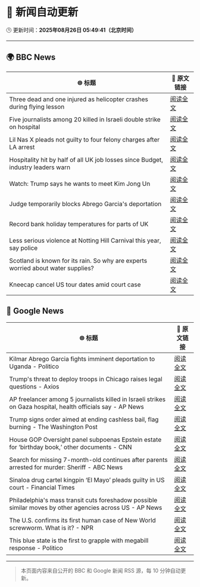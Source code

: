 # 🧠 新闻自动更新

🕒 更新时间：**2025年08月26日 05:49:41（北京时间）**

---

## 🌍 BBC News

| 🌐 标题 | 🔗 原文链接 |
|--------|-------------|
| Three dead and one injured as helicopter crashes during flying lesson | [阅读全文](https://www.bbc.com/news/articles/c87e22ryerlo?at_medium=RSS&at_campaign=rss) |
| Five journalists among 20 killed in Israeli double strike on hospital | [阅读全文](https://www.bbc.com/news/articles/cp89rp48246o?at_medium=RSS&at_campaign=rss) |
| Lil Nas X pleads not guilty to four felony charges after LA arrest | [阅读全文](https://www.bbc.com/news/articles/cly4ey0nm7xo?at_medium=RSS&at_campaign=rss) |
| Hospitality hit by half of all UK job losses since Budget, industry leaders warn | [阅读全文](https://www.bbc.com/news/articles/c05ey2ypp92o?at_medium=RSS&at_campaign=rss) |
| Watch: Trump says he wants to meet Kim Jong Un | [阅读全文](https://www.bbc.com/news/videos/c4gzy1qjrpxo?at_medium=RSS&at_campaign=rss) |
| Judge temporarily blocks Abrego Garcia's deportation | [阅读全文](https://www.bbc.com/news/articles/c04ryk6ed5lo?at_medium=RSS&at_campaign=rss) |
| Record bank holiday temperatures for parts of UK | [阅读全文](https://www.bbc.com/news/articles/cj6yp0j7znxo?at_medium=RSS&at_campaign=rss) |
| Less serious violence at Notting Hill Carnival this year, say police | [阅读全文](https://www.bbc.com/news/articles/cpdj7lnx40xo?at_medium=RSS&at_campaign=rss) |
| Scotland is known for its rain. So why are experts worried about water supplies? | [阅读全文](https://www.bbc.com/news/articles/c0qly7g9pepo?at_medium=RSS&at_campaign=rss) |
| Kneecap cancel US tour dates amid court case | [阅读全文](https://www.bbc.com/news/articles/c99m2zne0y9o?at_medium=RSS&at_campaign=rss) |

## 📰 Google News

| 🌐 标题 | 🔗 原文链接 |
|--------|-------------|
| Kilmar Abrego Garcia fights imminent deportation to Uganda - Politico | [阅读全文](https://news.google.com/rss/articles/CBMirAFBVV95cUxQN0U3QmExeTRUTklEcXR5QmI1eWpnNXRxaVhHWG5Oem5tdFcxREU4TGJnUGJMeXZHZXlMUDREbmFodFdRUUdpeDh5VTc1dFpENVcyemJrREJ0MjZxeUhESWdMRTFxdVpMZW5mcDlwZ3hHS3o1WmNKeUFzSFh6NTlaWDNvZzN6SnU1MVNZenZHRFpvQ2NlX2p0SEFSaG9kbm43UFJURzdjdmRQUWto?oc=5) |
| Trump's threat to deploy troops in Chicago raises legal questions - Axios | [阅读全文](https://news.google.com/rss/articles/CBMirAFBVV95cUxOa3RJVnhwOUpCVXV2TFBoYWFWTXpmZVhvcVRBWlVHeHNuVUxKcy1qYTV4ekFwTnBUYm1UeWlzbGxCS0IzOFljQlc5M0l0aVA3LU1hb09vQ2tpWUJ6Q1Q0TkhiS0xQVU91czE3QnRxVGtxSFd0aFV5NE5Ic1hTWUNaZXYzaEdGcl9pdldMYjNCaHl0WU40QnM2TVNOZTluQkQ0MUw1UkRzWVo2VUJG?oc=5) |
| AP freelancer among 5 journalists killed in Israeli strikes on Gaza hospital, health officials say - AP News | [阅读全文](https://news.google.com/rss/articles/CBMinAFBVV95cUxNTDNRUGFPdmxPclVMZW5GU2l4YUJSZXBuckF2TEU2VkFBVjQyOWg2SmR6aC1sU0RvWG10a2h1QnU3cUdDVlFta3EtcTJqSmt5R2J6dUs1R1IyRXVTOFBrN1J0bEtCUWZUOE1pZS1kVzhDRzc2OUEyeElyR0poNmV2NWdNdEFtNnJpZVBGeEVDVV9pY2lIcVYyc0UtZkU?oc=5) |
| Trump signs order aimed at ending cashless bail, flag burning - The Washington Post | [阅读全文](https://news.google.com/rss/articles/CBMirgFBVV95cUxORjkwYkFONm9EZTJQc1JCam1uMFZwRDJQOTNVZnZMLU5pVmZuM1J0bFRORlVhNk9VWGFKSXFORzRrb1dYaDFnRmF1ZEY2VFlzekhDSnZJVU9scTB0TXRRLXEwdXpLN3ZyaHVyb2ZXYXQwTVpxc1NDMWs5Z2UwQk5uU3YzZ21Pc2tCT1cyR3kyMnpWLU5tbHcxQ0NpRXU4Yk13c19GSU9ZcHo5TlQ4S2c?oc=5) |
| House GOP Oversight panel subpoenas Epstein estate for ‘birthday book,’ other documents - CNN | [阅读全文](https://news.google.com/rss/articles/CBMiiwFBVV95cUxQdXZ5UkVQQmVnMXZaUmZ1LXZ6bXE2TFlOT0g3MS1idG1ocHB1YzA0N0xsajdteEFSdUEteDNJWEl2eUszM01ranF2YnZOMUlWMk9TeGlZNzJSbWdfTEJoMm1YQW5xZ0ptRkU2Z0hSN1Y5aWhLaUw5Vks4ZHUzaFhoNmhfLUZxQkJyeGNR0gGQAUFVX3lxTE5aa0xJWEtDYmRSQVcwSk9pRTdwZWtwblBNQkttOWh4bjJmWUl4YVByaXlyeWl1U0dpNFVocUdWVmJ4WDZCbzZGdnljTGM3SndFWU1WYmtoQXo0ODdQd1NPOUlIdGFCY3dkUnFVQ0xuYWxWLWNiMngyZTdXanFYRTZ3Skpoay13SHRENldYLUFhUA?oc=5) |
| Search for missing 7-month-old continues after parents arrested for murder: Sheriff - ABC News | [阅读全文](https://news.google.com/rss/articles/CBMiogFBVV95cUxQeTlSOEFOVWRrQjI4N09WYTFGandjRFRyYlg5SWU4WGtSQjZXeTVBY1hNNW1adUF1aHlRVm9NdlhPb3NlTXJWNXVZeTdKbHRVTGc2Y3FOTDJtdlpHbnRSX0l1eFppS2RLNDJJbVhMeGpic3dLcTJaak44S2l4a2RzVE5qRVlvem1wZVhhTjJPVnBqUE43ZzByY1g4T0t0QkJpb3fSAacBQVVfeXFMUFZSSU1IakdVUjlXdF84WHVzdUtEYk95ZWpzdGFoSkk5VGxXN0E5dk05WUlJWDlBbnMxbE5EeHdqVTIwem9uZVhMbl9KQ0E3N1lVVmdoREtza2FsVmp6Q3FVcFdVOEZ1TWNLc2hSaGpqTEZFZUFWVzRRTEFUeExjbWkySTJtdUxvTi1rbWJYQkxULWJMODAxRFVjRlVSSzBJcm1rT2ZHMEU?oc=5) |
| Sinaloa drug cartel kingpin ‘El Mayo’ pleads guilty in US court - Financial Times | [阅读全文](https://news.google.com/rss/articles/CBMicEFVX3lxTE1pR0kySTFuMnJNX2R5ZmNDVS1jQmFwOVAwS2dfbFV2R2xWTTRPTFlza1Zmb0JEWXNtRkU3MkpxdFI1OF9hZm9uVjRVd0M5b0VqaTV1Zi01b2c4OWRrb1JPMnI2UVNadTBHdDhxZlROd0E?oc=5) |
| Philadelphia's mass transit cuts foreshadow possible similar moves by other agencies across US - AP News | [阅读全文](https://news.google.com/rss/articles/CBMinwFBVV95cUxPVURhZlVBVlpCazdTaDVTbDhtdjNsR3IxaHZaNlF3Ulhrc0ZjSXZFVElXcjBwUkNNOFVWSkxKaGppdEd4bzl0X0wyUDl4ZEYtYTVSLWpDOVFIWmhzazYwVkFTYTFVTHgxQUJaWWFTekh0ODhrY3JsZHlFeGQwR3h1SThiRktjMk0zTElSQW9vSThCYzF6UjRhMVpGbHVDQnc?oc=5) |
| The U.S. confirms its first human case of New World screwworm. What is it? - NPR | [阅读全文](https://news.google.com/rss/articles/CBMihAFBVV95cUxQTURQU2c0cFJ5TjBFMUpfWGRBZ3ltaFhZYk5hWnc5UlZMS0IwbUxpSzB5N2hFdnJxMWdiWkJxQl90MXljNFZuQnZlNWp6Sks4ay1tb01wWm1jei1lbWZialNhdXNocFBzaWlUbXNfeTlPWXc5d2EzMFFvaTR0emtqT1BFWjg?oc=5) |
| This blue state is the first to grapple with megabill response - Politico | [阅读全文](https://news.google.com/rss/articles/CBMisgFBVV95cUxPcF9lRjlpd3J2Wm9oU2FJNkdFb3lQaWtUeWFlNDVNS2t4WFRXOTdsbWFOYXdSNG1wV24tSnowUXJZZ0ZmZG1TQXp4dkhXUlVETDNWSmFPNW5way0wdnN2SXZOMDRSUXp1N1QwNHFyUFc0UktmaXlfUU9EaG1XMnpJYnQ0TzRlTndyeWtfN3NleFZlLXhPbTdpeTlmZUM4MU5wU2xXaEd2NUcwemlTMHQzZ3h3?oc=5) |

---
> 本页面内容来自公开的 BBC 和 Google 新闻 RSS 源，每 10 分钟自动更新。